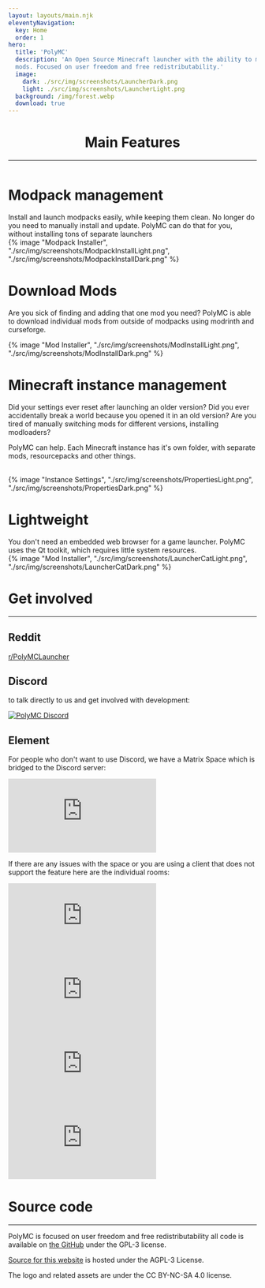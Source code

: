 ```yaml
---
layout: layouts/main.njk
eleventyNavigation:
  key: Home
  order: 1
hero:
  title: 'PolyMC'
  description: 'An Open Source Minecraft launcher with the ability to manage multiple instances, accounts and
  mods. Focused on user freedom and free redistributability.'
  image: 
    dark: ./src/img/screenshots/LauncherDark.png
    light: ./src/img/screenshots/LauncherLight.png
  background: /img/forest.webp
  download: true
---
```


<h1 style="text-align: center">Main Features</h1>

---

<div class="row row-reverse">
  <div class="column">
    <div>
      <h1>Modpack management</h1>
      <div class="subtitle">
        Install and launch modpacks easily, while keeping them clean.
        No longer do you need to manually install and update. PolyMC can do that for you, without installing tons of separate launchers
      </div>
    </div>
  </div>
  <div class="column">
    {% image "Modpack Installer", "./src/img/screenshots/ModpackInstallLight.png", "./src/img/screenshots/ModpackInstallDark.png" %}
  </div>
</div>

<div class="row">
  <div class="column">
    <div>
      <h1>Download Mods</h1>
      <div class="subtitle">
        <p>Are you sick of finding and adding that one mod you need? PolyMC is able to download individual mods from outside of modpacks using modrinth and curseforge.
      </div>
    </div>
  </div>
  <div class="column">
    {% image "Mod Installer", "./src/img/screenshots/ModInstallLight.png", "./src/img/screenshots/ModInstallDark.png" %}
  </div>
</div>

<div class="row row-reverse">
  <div class="column">
    <div>
      <h1>Minecraft instance management </h1>
      <div class="subtitle">
        <p>Did your settings ever reset after launching an older version? Did you ever accidentally break a world because you opened it in an old version?
        Are you tired of manually switching mods for different versions, installing modloaders?<p>
        <p>PolyMC can help. Each Minecraft instance has it's own folder, with separate mods, resourcepacks and other things.</p>
      </div>
      <br>
    </div>
  </div>
  <div class="column">
    {% image "Instance Settings", "./src/img/screenshots/PropertiesLight.png", "./src/img/screenshots/PropertiesDark.png" %}
  </div>
</div>

<div class="row">
  <div class="column">
    <div>
      <h1>Lightweight</h1>
      <div class="subtitle">
        You don't need an embedded web browser for a game launcher. PolyMC uses the Qt toolkit, which requires little system resources.
      </div>
    </div>
  </div>
  <div class="column">
    {% image "Mod Installer", "./src/img/screenshots/LauncherCatLight.png", "./src/img/screenshots/LauncherCatDark.png" %}
  </div>
</div>

<div class="infobox">

  # Get involved
  ---

  ## Reddit
  
  [r/PolyMCLauncher](https://www.reddit.com/r/PolyMCLauncher/)

  ## Discord

  to talk directly to us and get involved with development:
  
  [![PolyMC Discord](https://img.shields.io/discord/923671181020766230?label=PolyMC%20Discord)](https://discord.gg/xq7fxrgtMP)

  ## Element

  For people who don't want to use Discord, we have a Matrix Space which is bridged to the Discord server:

  [![PolyMC Space](https://img.shields.io/matrix/polymc:polymc.org?label=PolyMC%20Space&server_fqdn=matrix.polymc.org)](https://matrix.to/#/#polymc:polymc.org)

  If there are any issues with the space or you are using a client that does not support the feature here are the individual rooms:

  [![Support](https://img.shields.io/matrix/support:polymc.org?label=%23support&server_fqdn=matrix.polymc.org)](https://matrix.to/#/#support:polymc.org)
  [![Discussion](https://img.shields.io/matrix/discussion:polymc.org?label=%23discussion&server_fqdn=matrix.polymc.org)](https://matrix.to/#/#discussion:polymc.org)
  [![Development](https://img.shields.io/matrix/development:polymc.org?label=%23development&server_fqdn=matrix.polymc.org)](https://matrix.to/#/#development:polymc.org)
  [![News](https://img.shields.io/matrix/news:polymc.org?label=%23news&server_fqdn=matrix.polymc.org)](https://matrix.to/#/#news:polymc.org)

  # Source code
  ---

  PolyMC is focused on user freedom and free redistributability all code is available on [the GitHub](https://github.com/PolyMC/PolyMC/) under the GPL-3 license.
  
  [Source for this website](https://github.com/PolyMC/polymc.github.io) is hosted under the AGPL-3 License.

  The logo and related assets are under the CC BY-NC-SA 4.0 license.
</div>
